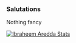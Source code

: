 ### Salutations

Nothing fancy

[![Ibraheem Aredda Stats](https://github-readme-stats.vercel.app/api?username=Ibraheem-Aredda&theme=tokyonight)](https://github.com/anuraghazra/github-readme-stats)
